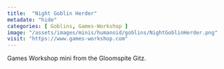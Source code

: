 ```yaml
---
title:  "Night Goblin Herder"
metadate: "hide"
categories: [ Goblins, Games-Workshop ]
image: "/assets/images/minis/humanoid/goblins/NightGoblinHerder.png"
visit: "https://www.games-workshop.com"
---
```

Games Workshop mini from the Gloomspite Gitz.